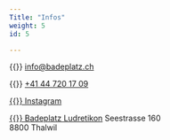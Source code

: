 ```yaml
---
Title: "Infos"
weight: 5
id: 5

---
```




{{<icon class="fa fa-envelope">}}&nbsp;[info@badeplatz.ch](mailto:info@badeplatz.ch)

{{<icon class="fa fa-phone">}}&nbsp;[+41 44 720 17 09 ](tel:+41447201709)


[{{<icon class="fa fa-instagram fa-2x">}} Instagram ](https://www.instagram.com/ludibadi/)

[{{<icon class="fa fa-map-marker">}} Badeplatz Ludretikon](https://goo.gl/maps/k4qhtM6hGMeGvVaS8)
Seestrasse 160  
8800 Thalwil





